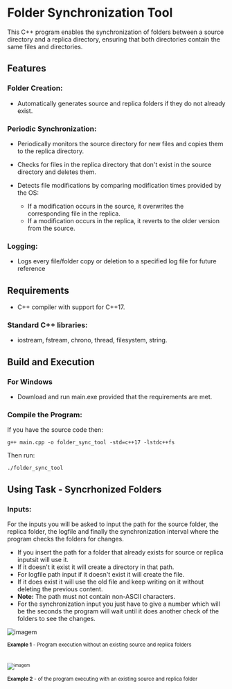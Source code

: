 # Folder Synchronization Tool
This C++ program enables the synchronization of folders between a source directory and a replica directory, ensuring that both directories contain the same files and directories.

## Features
### Folder Creation:
* Automatically generates source and replica folders if they do not already exist.

### Periodic Synchronization:
* Periodically monitors the source directory for new files and copies them to the replica directory.

* Checks for files in the replica directory that don't exist in the source directory and deletes them.

* Detects file modifications by comparing modification times provided by the OS:
  * If a modification occurs in the source, it overwrites the corresponding file in the replica.
  * If a modification occurs in the replica, it reverts to the older version from the source.
### Logging:
* Logs every file/folder copy or deletion to a specified log file for future reference
## Requirements
* C++ compiler with support for C++17.

  

### Standard C++ libraries: 
* iostream, fstream, chrono, thread, filesystem, string.
## Build and Execution
### For Windows
* Download and run main.exe provided that the requirements are met.
### Compile the Program:
If you have the source code then:

```
g++ main.cpp -o folder_sync_tool -std=c++17 -lstdc++fs
```

Then run:

```
./folder_sync_tool
```

## Using Task - Syncrhonized Folders
### Inputs:
For the inputs you will be asked to input the path for the source folder, the replica folder, the logfile and finally the synchronization interval where the program checks the folders for changes.

* If you insert the path for a folder that already exists for source or replica inputsit will use it.
* If it doesn't it exist it will create a directory in that path.
* For logfile path input if it doesn't exist it will create the file.
* If it does exist it will use the old file and keep writing on it without deleting the previous content.
* **Note:** The path must not contain non-ASCII characters. 
* For the synchronization input you just have to give a number which will be the seconds the program will wait until it does another check of the folders to see the changes.

![imagem](https://github.com/programff/Task---Synchronized-Folders/assets/166831895/3f59a225-1727-4e4d-904f-9ae5866dd05d)

<sup> **Example 1** - Program execution without an existing source and replica folders<sub>
\
\
\
\
![imagem](https://github.com/programff/Task---Synchronized-Folders/assets/166831895/6f6fe1ea-5e73-43f2-9acb-0c4a798f2c0b)

<sup>**Example 2** - of the program executing with an existing source and replica folder<sub>






